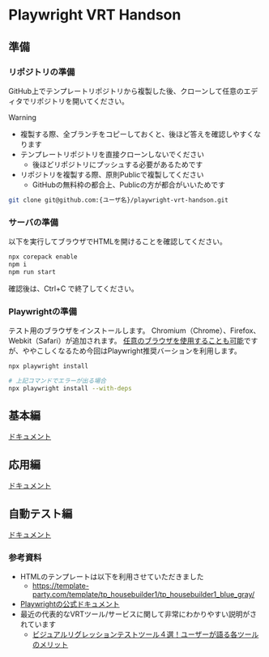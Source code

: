 # Playwright VRT Handson

## 準備

### リポジトリの準備

GitHub上でテンプレートリポジトリから複製した後、クローンして任意のエディタでリポジトリを開いてください。

> [!WARNING]
>
> - 複製する際、全ブランチをコピーしておくと、後ほど答えを確認しやすくなります
> - テンプレートリポジトリを直接クローンしないでください
>   - 後ほどリポジトリにプッシュする必要があるためです
> - リポジトリを複製する際、原則Publicで複製してください
>   - GitHubの無料枠の都合上、Publicの方が都合がいいためです

```bash
git clone git@github.com:{ユーザ名}/playwright-vrt-handson.git
```

### サーバの準備

以下を実行してブラウザでHTMLを開けることを確認してください。

```bash
npx corepack enable
npm i
npm run start
```

確認後は、Ctrl+C で終了してください。

### Playwrightの準備

テスト用のブラウザをインストールします。
Chromium（Chrome）、Firefox、Webkit（Safari）が追加されます。
[任意のブラウザを使用することも可能](https://playwright.dev/docs/api/class-browsertype#browser-type-launch)ですが、ややこしくなるため今回はPlaywright推奨バーションを利用します。

```bash
npx playwright install

# 上記コマンドでエラーが出る場合
npx playwright install --with-deps
```

## 基本編

[ドキュメント](./docs/基本編.md)

## 応用編

[ドキュメント](./docs/応用編.md)

## 自動テスト編

[ドキュメント](./docs/自動テスト編.md)

### 参考資料

- HTMLのテンプレートは以下を利用させていただきました
  - <https://template-party.com/template/tp_housebuilder1/tp_housebuilder1_blue_gray/>
- [Playwrightの公式ドキュメント](https://playwright.dev/)
- 最近の代表的なVRTツール/サービスに関して非常にわかりやすい説明がされています
  - [ビジュアルリグレッションテストツール４選！ユーザーが語る各ツールのメリット](https://www.youtube.com/watch?v=_yBl_mhOO2)
